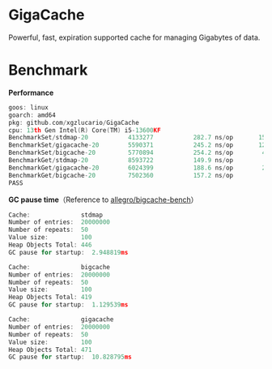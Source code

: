 # GigaCache
Powerful, fast, expiration supported cache for managing Gigabytes of data.

# Benchmark
**Performance**

```go
goos: linux
goarch: amd64
pkg: github.com/xgzlucario/GigaCache
cpu: 13th Gen Intel(R) Core(TM) i5-13600KF
BenchmarkSet/stdmap-20         	 4133277	       282.7 ns/op	     153 B/op	       1 allocs/op
BenchmarkSet/gigacache-20      	 5590371	       245.2 ns/op	     124 B/op	       1 allocs/op
BenchmarkSet/bigcache-20       	 5770894	       254.2 ns/op	      44 B/op	       1 allocs/op
BenchmarkGet/stdmap-20         	 8593722	       149.9 ns/op	       7 B/op	       0 allocs/op
BenchmarkGet/gigacache-20      	 6024399	       188.6 ns/op	      23 B/op	       1 allocs/op
BenchmarkGet/bigcache-20       	 7502360	       157.2 ns/op	       7 B/op	       0 allocs/op
PASS
```

**GC pause time**（Reference to [allegro/bigcache-bench](https://github.com/allegro/bigcache-bench)）

```go
Cache:              stdmap
Number of entries:  20000000
Number of repeats:  50
Value size:         100
Heap Objects Total: 446
GC pause for startup:  2.948819ms
```

```go
Cache:              bigcache
Number of entries:  20000000
Number of repeats:  50
Value size:         100
Heap Objects Total: 419
GC pause for startup:  1.129539ms
```

```go
Cache:              gigacache
Number of entries:  20000000
Number of repeats:  50
Value size:         100
Heap Objects Total: 471
GC pause for startup:  10.828795ms
```